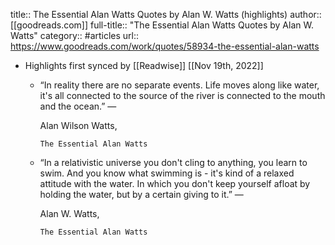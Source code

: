 title:: The Essential Alan Watts Quotes by Alan W. Watts (highlights)
author:: [[goodreads.com]]
full-title:: "The Essential Alan Watts Quotes by Alan W. Watts"
category:: #articles
url:: https://www.goodreads.com/work/quotes/58934-the-essential-alan-watts

- Highlights first synced by [[Readwise]] [[Nov 19th, 2022]]
	- “In reality there are no separate events. Life moves along like water, it's all connected to the source of the river is connected to the mouth and the ocean.”
	    ―
	  
	    Alan Wilson Watts,
	  
	    
	      The Essential Alan Watts
	- “In a relativistic universe you don't cling to anything, you learn to swim. And you know what swimming is - it's kind of a relaxed attitude with the water. In which you don't keep yourself afloat by holding the water, but by a certain giving to it.”
	    ―
	  
	    Alan W. Watts,
	  
	    
	      The Essential Alan Watts